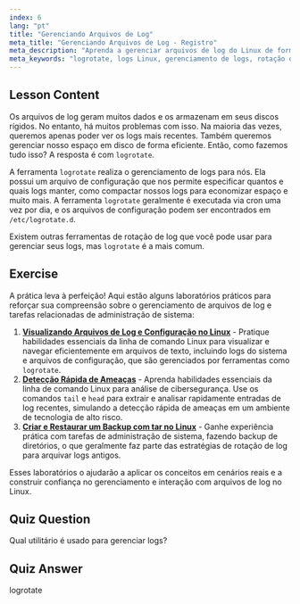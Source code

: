 ```yaml
---
index: 6
lang: "pt"
title: "Gerenciando Arquivos de Log"
meta_title: "Gerenciando Arquivos de Log - Registro"
meta_description: "Aprenda a gerenciar arquivos de log do Linux de forma eficiente usando logrotate. Descubra rotação de log, compressão e configuração para economizar espaço em disco. Comece a aprender hoje!"
meta_keywords: "logrotate, logs Linux, gerenciamento de logs, rotação de logs, tutorial Linux, iniciante, guia, espaço em disco"
---
```


## Lesson Content

Os arquivos de log geram muitos dados e os armazenam em seus discos rígidos. No entanto, há muitos problemas com isso. Na maioria das vezes, queremos apenas poder ver os logs mais recentes. Também queremos gerenciar nosso espaço em disco de forma eficiente. Então, como fazemos tudo isso? A resposta é com `logrotate`.

A ferramenta `logrotate` realiza o gerenciamento de logs para nós. Ela possui um arquivo de configuração que nos permite especificar quantos e quais logs manter, como compactar nossos logs para economizar espaço e muito mais. A ferramenta `logrotate` geralmente é executada via cron uma vez por dia, e os arquivos de configuração podem ser encontrados em `/etc/logrotate.d`.

Existem outras ferramentas de rotação de log que você pode usar para gerenciar seus logs, mas `logrotate` é a mais comum.

## Exercise

A prática leva à perfeição! Aqui estão alguns laboratórios práticos para reforçar sua compreensão sobre o gerenciamento de arquivos de log e tarefas relacionadas de administração de sistema:

1. **[Visualizando Arquivos de Log e Configuração no Linux](https://labex.io/pt/labs/linux-viewing-log-and-configuration-files-in-linux-387914)** - Pratique habilidades essenciais da linha de comando Linux para visualizar e navegar eficientemente em arquivos de texto, incluindo logs do sistema e arquivos de configuração, que são gerenciados por ferramentas como `logrotate`.
2. **[Detecção Rápida de Ameaças](https://labex.io/pt/labs/linux-rapid-threat-detection-387930)** - Aprenda habilidades essenciais da linha de comando Linux para análise de cibersegurança. Use os comandos `tail` e `head` para extrair e analisar rapidamente entradas de log recentes, simulando a detecção rápida de ameaças em um ambiente de tecnologia de alto risco.
3. **[Criar e Restaurar um Backup com tar no Linux](https://labex.io/pt/labs/comptia-create-and-restore-a-backup-with-tar-in-linux-590843)** - Ganhe experiência prática com tarefas de administração de sistema, fazendo backup de diretórios, o que geralmente faz parte das estratégias de rotação de log para arquivar logs antigos.

Esses laboratórios o ajudarão a aplicar os conceitos em cenários reais e a construir confiança no gerenciamento e interação com arquivos de log no Linux.

## Quiz Question

Qual utilitário é usado para gerenciar logs?

## Quiz Answer

logrotate
